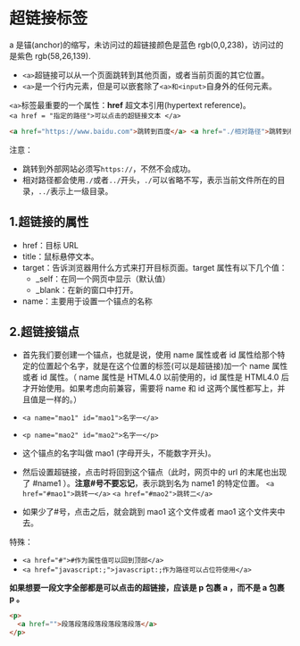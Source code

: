 # 超链接标签

a 是锚(anchor)的缩写，未访问过的超链接颜色是蓝色 rgb(0,0,238)，访问过的是紫色 rgb(58,26,139).

- `<a>`超链接可以从一个页面跳转到其他页面，或者当前页面的其它位置。
- `<a>`是一个行内元素，但是可以嵌套除了`<a>和<input>`自身外的任何元素。

`<a>`标签最重要的一个属性：**href** 超文本引用(hypertext reference)。  
`<a href = "指定的路径">可以点击的超链接文本 </a>`

```html
<a href="https://www.baidu.com">跳转到百度</a> <a href="./相对路径">跳转到相对路径</a>
```

注意：

- 跳转到外部网站必须写`https://`，不然不会成功。
- 相对路径都会使用`./`或者`../`开头，`./`可以省略不写，表示当前文件所在的目录，`../`表示上一级目录。

## 1.超链接的属性

- href：目标 URL
- title：鼠标悬停文本。
- target：告诉浏览器用什么方式来打开目标页面。target 属性有以下几个值：
  - \_self：在同一个网页中显示（默认值）
  - \_blank：在新的窗口中打开。
- name：主要用于设置一个锚点的名称

## 2.超链接锚点

- 首先我们要创建一个锚点，也就是说，使用 name 属性或者 id 属性给那个特定的位置起个名字，就是在这个位置的标签(可以是超链接)加一个 name 属性或者 id 属性。（ name 属性是 HTML4.0 以前使用的，id 属性是 HTML4.0 后才开始使用。如果考虑向前兼容，需要将 name 和 id 这两个属性都写上，并且值是一样的。）

- `<a name="mao1" id="mao1">名字一</a>`
- `<p name="mao2" id="mao2">名字一</p>`
- 这个锚点的名字叫做 mao1 (字母开头，不能数字开头)。
- 然后设置超链接，点击时将回到这个锚点（此时，网页中的 url 的末尾也出现了 #name1 ）。**注意#号不要忘记**，表示跳到名为 name1 的特定位置。
  `<a href="#mao1">跳转一</a>`
  `<a href="#mao2">跳转二</a>`
- 如果少了#号，点击之后，就会跳到 mao1 这个文件或者 mao1 这个文件夹中去。

特殊：

- `<a href="#">#作为属性值可以回到顶部</a>`
- `<a href="javascript:;">javascript:;作为路径可以占位符使用</a>`

**如果想要一段文字全部都是可以点击的超链接，应该是 p 包裹 a ，而不是 a 包裹 p 。**

```html
<p>
  <a href="">段落段落段落段落段落段落</a>
</p>
```
